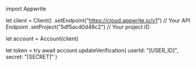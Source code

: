 import Appwrite

let client = Client()
    .setEndpoint("https://cloud.appwrite.io/v1") // Your API Endpoint
    .setProject("5df5acd0d48c2") // Your project ID

let account = Account(client)

let token = try await account.updateVerification(
    userId: &quot;[USER_ID]&quot;,
    secret: &quot;[SECRET]&quot;
)

